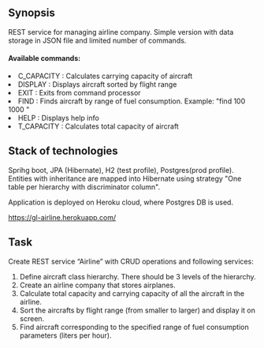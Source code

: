 ## Synopsis

REST service for managing airline company. Simple version with data storage in JSON file and limited number of commands.  

#### Available commands:
<li> 
C_CAPACITY     : Calculates carrying capacity of aircraft
</li>
<li>
DISPLAY        : Displays aircraft sorted by flight range
</li>
<li>
EXIT           : Exits from command processor
</li>
<li>
FIND           : Finds aircraft by range of fuel consumption. Example: "find 100 1000 "
</li>
<li>
HELP           : Displays help info
</li>
<li>
T_CAPACITY     : Calculates total capacity of aircraft
</li> 

## Stack of technologies

Sprihg boot, JPA (Hibernate), H2 (test profile), Postgres(prod profile).
Entities with inheritance are mapped into Hibernate using strategy "One table per hierarchy with discriminator column".

Application is deployed on Heroku cloud, where Postgres DB is used.

https://gl-airline.herokuapp.com/ 


## Task

Create REST service “Airline” with CRUD operations and following services:
1. Define aircraft class hierarchy. There should be 3 levels of the hierarchy.
2. Create an airline company that stores airplanes.
3. Calculate total capacity and carrying capacity of all the aircraft in the airline.
4. Sort the aircrafts by flight range (from smaller to larger) and display it on screen.
5. Find aircraft corresponding to the specified range of fuel consumption parameters (liters per hour).
